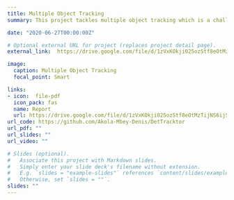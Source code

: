 ```yaml
---
title: Multiple Object Tracking
summary: This project tackles multiple object tracking which is a challenging problem in computer vision.

date: "2020-06-27T00:00:00Z"

# Optional external URL for project (replaces project detail page).
external_link:  https://drive.google.com/file/d/1zVxKOkji025ozStf8eOtMzTijNS6ijSZ/view?usp=sharing

image:
  caption: Multiple Object Tracking
  focal_point: Smart

links:
- icon:  file-pdf
  icon_pack: fas
  name: Report
  url: https://drive.google.com/file/d/1zVxKOkji025ozStf8eOtMzTijNS6ijSZ/view?usp=sharing
url_code: https://github.com/Akola-Mbey-Denis/DetTracktor
url_pdf: ""
url_slides: ""
url_video: ""

# Slides (optional).
#   Associate this project with Markdown slides.
#   Simply enter your slide deck's filename without extension.
#   E.g. `slides = "example-slides"` references `content/slides/example-slides.md`.
#   Otherwise, set `slides = ""`.
slides: ""
---
```

